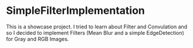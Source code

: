 # SimpleFilterImplementation
This is a showcase project. I tried to learn about Filter and Convulation and so I decided to implement Filters (Mean Blur and a simple EdgeDetection) for Gray and RGB Images. 
